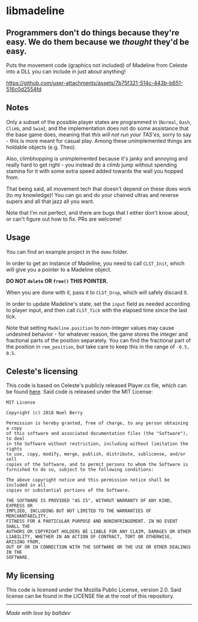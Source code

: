 # libmadeline
Programmers don't do things because they're easy. We do them because we _thought_ they'd be easy.
---
Puts the movement code (graphics not included) of Madeline from Celeste into a DLL you can include in just about anything!

https://github.com/user-attachments/assets/7b75f321-514c-443b-b651-516c0d2554fd

## Notes

Only a subset of the possible player states are programmed in (`Normal`, `Dash`, `Climb`, and `Swim`), and
the implementation does not do some assistance that the base game does,
meaning that _this will not run your TAS'es,_ sorry to say - this is more meant for casual play. Among these unimplemented things are holdable objects (e.g. Theo).

Also, climbhopping is unimplemented
because it's janky and annoying and really hard to get right - you instead do a climb jump without spending stamina for it with some extra speed added towards the wall you hopped from.

That being said, all movement tech that doesn't depend on these does work (to my knowledge)!
You can go and do your chained ultras and reverse supers and all that jazz all you want.

Note that I'm not perfect, and there are bugs that I either don't know about, or can't figure out how to fix. PRs are welcome!

## Usage

You can find an example project in the `demo` folder.

In order to get an instance of Madeline, you need to call `CLST_Init`, which will give you a pointer to a Madeline object.

**DO NOT `delete` OR `free()` THIS POINTER.**

When you are done with it, pass it to `CLST_Drop`, which will safely discard it.

In order to update Madeline's state, set the `input` field as needed according to player input,
and then call `CLST_Tick` with the elapsed time since the last tick.

Note that setting `Madeline.position` to non-integer values
may cause undesired behavior - for whatever reason, the game
stores the integer and fractional parts of the position separately.
You can find the fractional part of the position in `rem_position`, but take care to keep this in the range of `-0.5, 0.5`.

## Celeste's licensing


This code is based on Celeste's publicly released Player.cs file, which can be found [here](https://github.com/NoelFB/Celeste/blob/master/Source/Player/Player.cs). Said code is released under the MIT License:

```
MIT License

Copyright (c) 2018 Noel Berry

Permission is hereby granted, free of charge, to any person obtaining a copy
of this software and associated documentation files (the "Software"), to deal
in the Software without restriction, including without limitation the rights
to use, copy, modify, merge, publish, distribute, sublicense, and/or sell
copies of the Software, and to permit persons to whom the Software is
furnished to do so, subject to the following conditions:

The above copyright notice and this permission notice shall be included in all
copies or substantial portions of the Software.

THE SOFTWARE IS PROVIDED "AS IS", WITHOUT WARRANTY OF ANY KIND, EXPRESS OR
IMPLIED, INCLUDING BUT NOT LIMITED TO THE WARRANTIES OF MERCHANTABILITY,
FITNESS FOR A PARTICULAR PURPOSE AND NONINFRINGEMENT. IN NO EVENT SHALL THE
AUTHORS OR COPYRIGHT HOLDERS BE LIABLE FOR ANY CLAIM, DAMAGES OR OTHER
LIABILITY, WHETHER IN AN ACTION OF CONTRACT, TORT OR OTHERWISE, ARISING FROM,
OUT OF OR IN CONNECTION WITH THE SOFTWARE OR THE USE OR OTHER DEALINGS IN THE
SOFTWARE.
```

## My licensing

This code is licensed under the Mozilla Public License, version 2.0.
Said license can be found in the LICENSE file at the root of this repository.



---

_Made with love by baltdev_
